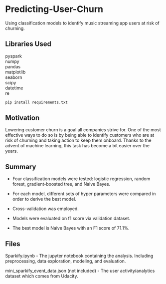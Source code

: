 # Predicting-User-Churn

Using classification models to identify music streaming app users at risk of churning.

## Libraries Used

pyspark<br/>
numpy<br/>
pandas<br/>
matplotlib<br/>
seaborn<br/>
scipy<br/>
datetime<br/>
re<br/>

```bash
pip install requirements.txt
```

## Motivation 

Lowering customer churn is a goal all companies strive for. One of the most effective ways to do so is by being able to identify customers who are at risk of churning and taking action to keep them onboard. Thanks to the advent of machine learning, this task has become a bit easier over the years.

## Summary 

* Four classification models were tested: logistic regression, random forest, gradient-boosted tree, and Naive Bayes. 

* For each model, different sets of hyper parameters were compared in order to derive the best model. 

* Cross-validation was employed.

* Models were evaluated on f1 score via validation dataset.

* The best model is Naive Bayes with an F1 score of 71.1%.


## Files
Sparkify.ipynb - The jupyter notebook containing the analysis. Including preprocessing, data exploration, modeling, and evaluation.

mini_sparkify_event_data.json (not included) - The user activity/analytics dataset which comes from Udacity.
